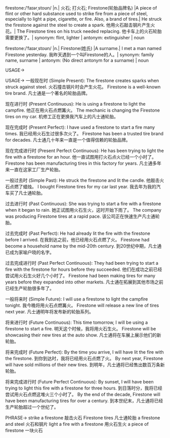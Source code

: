 firestone:/ˈfaɪərˌstoʊn/ |n.| 火石; 打火石; Firestone(轮胎品牌名) |A piece of flint or other hard substance used to strike fire from a piece of steel, especially to light a pipe, cigarette, or fire. Also, a brand of tires.| He struck the firestone against the steel to create a spark. 他用火石敲击钢片产生火花。|  The Firestone tires on his truck needed replacing. 他卡车上的火石轮胎需要更换了。| synonym: flint, lighter | antonym: extinguisher | noun

firestone:/ˈfaɪərˌstoʊn/ |n.| Firestone(姓氏) |A surname.|  I met a man named Firestone yesterday. 我昨天遇到一个叫Firestone的人。| synonym: family name, surname | antonym:  (No direct antonym for a surname) | noun


USAGE->

USAGE->
一般现在时 (Simple Present):
The firestone creates sparks when struck against steel. 火石撞击钢片时会产生火花。
Firestone is a well-known tire brand.  凡士通是一个著名的轮胎品牌。

现在进行时 (Present Continuous):
He is using a firestone to light the campfire. 他正在用火石点燃篝火。
The mechanic is changing the Firestone tires on my car.  机修工正在更换我汽车上的凡士通轮胎。

现在完成时 (Present Perfect):
I have used a firestone to start a fire many times. 我已经用火石生过很多次火了。
Firestone has been a trusted tire brand for decades. 凡士通几十年来一直是一个值得信赖的轮胎品牌。

现在完成进行时 (Present Perfect Continuous):
He has been trying to light the fire with a firestone for an hour. 他一直试图用打火石点火已经一个小时了。
Firestone has been manufacturing tires in this factory for years. 凡士通多年来一直在这家工厂生产轮胎。

一般过去时 (Simple Past):
He struck the firestone and lit the candle. 他敲击火石点燃了蜡烛。
I bought Firestone tires for my car last year. 我去年为我的汽车买了凡士通轮胎。

过去进行时 (Past Continuous):
She was trying to start a fire with a firestone when it began to rain.  她正试图用火石生火，这时开始下雨了。
The company was producing Firestone tires at a rapid pace.  该公司正在快速生产凡士通轮胎。

过去完成时 (Past Perfect):
He had already lit the fire with the firestone before I arrived. 在我到达之前，他已经用火石点燃了火。
Firestone had become a household name by the mid-20th century.  到20世纪中期，凡士通已成为家喻户晓的名字。

过去完成进行时 (Past Perfect Continuous):
They had been trying to start a fire with the firestone for hours before they succeeded. 他们在成功之前已经尝试用火石生火好几个小时了。
Firestone had been making tires for many years before they expanded into other markets. 凡士通在拓展到其他市场之前已经生产轮胎很多年了。

一般将来时 (Simple Future):
I will use a firestone to light the campfire tonight. 我今晚将用火石点燃篝火。
Firestone will release a new line of tires next year. 凡士通明年将发布新的轮胎系列。


将来进行时 (Future Continuous):
This time tomorrow, I will be using a firestone to start a fire. 明天这个时候，我将用火石生火。
Firestone will be showcasing their new tires at the auto show. 凡士通将在车展上展示他们的新轮胎。

将来完成时 (Future Perfect):
By the time you arrive, I will have lit the fire with the firestone.  到你到达时，我将已经用火石点燃了火。
By next year, Firestone will have sold millions of their new tires.  到明年，凡士通将已经售出数百万条新轮胎。

将来完成进行时 (Future Perfect Continuous):
By sunset, I will have been trying to light this fire with a firestone for three hours. 到日落时分，我将已经尝试用火石点燃这堆火三个小时了。
By the end of the decade, Firestone will have been manufacturing tires for over a century. 到本世纪末，凡士通将已经生产轮胎超过一个世纪了。



PHRASE->
strike a firestone 敲击火石
Firestone tires 凡士通轮胎
a firestone and steel 火石和钢片
light a fire with a firestone 用火石生火
a piece of firestone 一块火石
